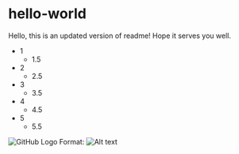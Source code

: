 # hello-world

Hello, this is an updated version of readme! Hope it serves you well.

* 1
  * 1.5
* 2
  * 2.5
* 3
  * 3.5
* 4
  * 4.5
* 5
  * 5.5

![GitHub Logo](C:\Users\Public\Desktop\1.png)
Format: ![Alt text](url)

